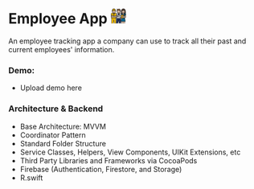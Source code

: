# Employee App <img src="https://github.com/chandevbringino/Portfolio/blob/main/iOS/Icons/image-1024x1024.jpg" width="30">

An employee tracking app a company can use to track all their past and current employees' information.

### Demo:

* Upload demo here

### Architecture & Backend
- Base Architecture: MVVM
- Coordinator Pattern
- Standard Folder Structure
- Service Classes, Helpers, View Components, UIKit Extensions, etc
- Third Party Libraries and Frameworks via CocoaPods
- Firebase (Authentication, Firestore, and Storage)
- R.swift
